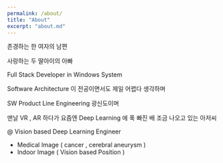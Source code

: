 ```yaml
---
permalink: /about/
title: "About"
excerpt: "about.md"
---
```

존경하는 한 여자의 남편

사랑하는 두 딸아이의 아빠

Full Stack Developer in Windows System

Software Architecture 이 전공이면서도 제일 어렵다 생각하며

SW Product Line Engineering 광신도이며

맨날 VR , AR 하다가 요즘엔 Deep Learning 에 푹 빠진 배 조금 나오고 있는 아저씨

@ Vision based Deep Learning Engineer
* Medical Image ( cancer , cerebral aneurysm )
* Indoor Image ( Vision based Position )
